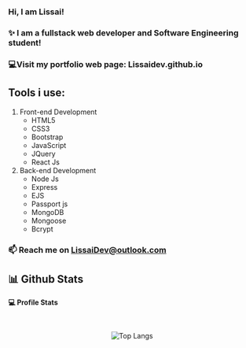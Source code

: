 ### Hi, I am Lissai! 

 ### ✨ I am a fullstack web developer and Software Engineering student! 

 ### 💻Visit my portfolio web page: Lissaidev.github.io
## Tools i use:
1. Front-end Development 
	- HTML5 
	- CSS3
	- Bootstrap 
	- JavaScript 
	- JQuery
	- React Js
2. Back-end Development 
	- Node Js
	- Express
	- EJS
	- Passport js
	- MongoDB
	- Mongoose 
	- Bcrypt
	

 ### 📫 Reach me on LissaiDev@outlook.com 

  

  

 ## 📊 Github Stats  

    

  <p><b>💻 Profile Stats</b></p> 

  <br/> 

    

 <div align="center"> 

    



  

 ![Top Langs](https://github-readme-stats.vercel.app/api/top-langs/?username=LissaiDev&langs_count=10&show_icons=true&theme=tokyonight&layout=compact) 

  

 </div>


